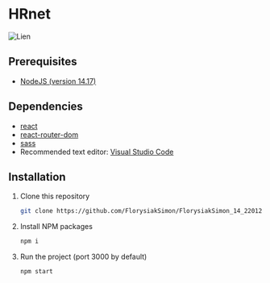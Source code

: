 # HRnet

![Lien](https://user.oc-static.com/upload/2020/08/14/15974125765772_image2.jpg)

## Prerequisites

- [NodeJS (version 14.17)](https://nodejs.org/en/)

## Dependencies

- [react](https://reactjs.org/)
- [react-router-dom](https://reactrouter.com/web/guides/quick-start)
- [sass](https://sass-lang.com/)
- Recommended text editor: [Visual Studio Code](https://code.visualstudio.com/)

## Installation

1. Clone this repository
   ```sh
   git clone https://github.com/FlorysiakSimon/FlorysiakSimon_14_22012021
   ```
2. Install NPM packages
   ```sh
   npm i
   ```
3. Run the project (port 3000 by default)
   ```sh
   npm start
   ```
